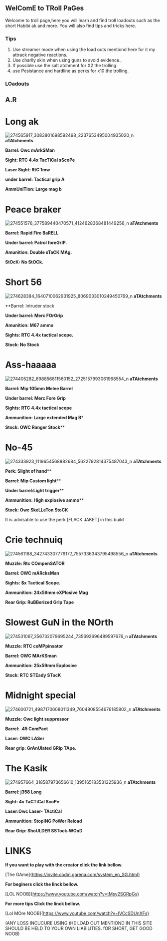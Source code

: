 ## **WelComE to TRoll PaGes**

Welcome to troll page,here you will learn and find troll loadouts such as the short Habibi ak and more.
You will also find tips and tricks here.

### Tips

1. Use streamer mode when using the load outs mentiond here for it my attrack negative reactions.
2. Use charlly skin when using guns to avoid evidence.,
3. If possible use the salt atchment for X2 the trolling.
4. use Pesistance and hardline as perks for x10 the trolling.

### LOadouts

## A.R

# Long ak
![274565917_3083801698592498_2237653495004935020_n](https://user-images.githubusercontent.com/99862373/156134206-5445b96f-9e76-46f6-8af5-b2d7b75cfc58.jpg)
**aTAtchments**

**Barrel: Owc mArkSMan**

**Sight: RTC 4.4x TacTiCal sScoPe**

**Laser Sight: RtC 1mw**

**under barrel: Tactical grip A**

**AmmUniTion: Large mag b**

# Peace braker
![274551576_377589440470571_4124628368481449256_n](https://user-images.githubusercontent.com/99862373/156134464-e42cf83f-b219-446b-83d6-d77d54a582f2.jpg)
**aTAtchments**

**Barrel: Rapid Fire BaRELL**

**Under barrel: Patrol foreGrIP.**

**Amunition: Double sTaCK MAg.**

**StOcK: No StOCk.**

# Short 56
![274628384_1640710062931925_8069033010249450769_n](https://user-images.githubusercontent.com/99862373/156136840-a4513fe6-d688-4ac1-ad9a-0ff52426ac9a.jpg)
**aTAtchments**

**Barrel: Intruder stock

**Under barrel: Merc FOrGrip**

**Amunition: M67 ammo**

**Sights: RTC 4.4x tactical scope.**

**Stock: No Stock**

# Ass-haaaaa
![274405282_698856811560152_2725157993061968554_n](https://user-images.githubusercontent.com/99862373/156136900-a02c9dd7-c475-44aa-acd0-f39f403aff07.jpg)
**aTAtchments**

**Barrel: Mip 105mm Melee Barrel**

**Under barrel: Merc Fore Grip**

**Sights: RTC 4.4x tactical scope**

**Ammunition: Large extended Mag B***

**Stock: OWC Ranger Stock****

# No-45
![274333923_1119654568882684_5622792814375487043_n](https://user-images.githubusercontent.com/99862373/156141933-48cfbad5-5189-49ce-9993-66890f1bca0c.jpg)
**aTAtchments**

**Perk: Slight of hand****

**Barrel: Mip Custom light****

**Under barrel:Light trigger****

**Ammunition: High explosive ammo****

**Stock: Owc SkeLLeTon StoCK**

It is advisable to use the perk [FLACK JAKET] in this build

# Crie technuiq
![274561188_342743307779177_7557336343795498556_n](https://user-images.githubusercontent.com/99862373/156142177-0ecb1f81-260f-45f5-a569-dcfd6673150f.jpg)
**aTAtchments**

**Muzzle: Rtc COmpenSATOR**

**Barrel: OWC mARcksMan**

**Sights: $x Tactical Scope.**

**Ammunition: 24x59mm eXPlosive Mag**

**Rear Grip: RuBBerized GrIp Tape**

# Slowest GuN in the NOrth
![274531067_356732079695244_735692696489597676_n](https://user-images.githubusercontent.com/99862373/156512058-c4825dcd-ac88-4ef4-b1a4-ec8d11fa0e22.jpg)
**aTAtchments**

**Muzzle: RTC coMPpinsator**

**Barrel: OWC MArKSman**

**Ammunition: 25x59mm Explosive**

**Stock: RTC STEady STocK**


# Midnight special
![274600721_4987170608011349_7604808554676185802_n](https://user-images.githubusercontent.com/99862373/156143281-38681adf-6465-4b27-8c39-850e39e6dfe6.jpg)
**aTAtchments**

**Muzzle: Owc light suppressor**

**Barrel: .45 ComPact**

**Laser: OWC LASer**

**Rear grip: GrAnUlated GRip TApe.**

# The Kasik
![274957664_318587973656610_1395165183531325936_n](https://user-images.githubusercontent.com/99862373/156142901-62a35809-f631-4b7c-9197-b4f6b7c8f190.jpg)
**aTAtchments**

**Barrel: j358 Long**

**Sight: 4x TaCTiCal ScoPe**

**Laser:Owc Laser- TActiCal**

**Ammunition: StopING PoWer Reload**

**Rear Grip: ShoULDER SSTock-WOoD**

# LINKS

**If you want to play with the creator click the link bellow.**

[The GAme]{https://invite.codm.garena.com/system_en_SG.html}

**For beginers click the linck bellow.**

[LOL NOOB]{https://www.youtube.com/watch?v=tMsy2SGRpGs}

**For more tips Click the linck bellow.**

[Lol MOre NOOB]{https://www.youtube.com/watch?v=IVCcSDUnXFs}




(ANY LOSS INCUCURE USING tHE LOAD OUT MENTIOND IN THIS SITE SHOULD BE HELD TO YOUR OWN LIABILITIES. fOR SHORT, GET GOOD NOOB)
